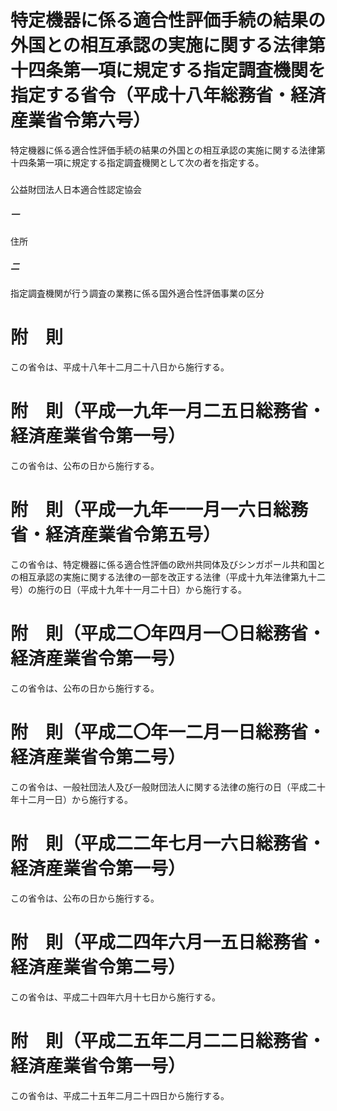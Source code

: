 # 特定機器に係る適合性評価手続の結果の外国との相互承認の実施に関する法律第十四条第一項に規定する指定調査機関を指定する省令（平成十八年総務省・経済産業省令第六号）
特定機器に係る適合性評価手続の結果の外国との相互承認の実施に関する法律第十四条第一項に規定する指定調査機関として次の者を指定する。
##### 
公益財団法人日本適合性認定協会
##### 一
住所
##### 二
指定調査機関が行う調査の業務に係る国外適合性評価事業の区分
# 附　則
この省令は、平成十八年十二月二十八日から施行する。
# 附　則（平成一九年一月二五日総務省・経済産業省令第一号）
この省令は、公布の日から施行する。
# 附　則（平成一九年一一月一六日総務省・経済産業省令第五号）
この省令は、特定機器に係る適合性評価の欧州共同体及びシンガポール共和国との相互承認の実施に関する法律の一部を改正する法律（平成十九年法律第九十二号）の施行の日（平成十九年十一月二十日）から施行する。
# 附　則（平成二〇年四月一〇日総務省・経済産業省令第一号）
この省令は、公布の日から施行する。
# 附　則（平成二〇年一二月一日総務省・経済産業省令第二号）
この省令は、一般社団法人及び一般財団法人に関する法律の施行の日（平成二十年十二月一日）から施行する。
# 附　則（平成二二年七月一六日総務省・経済産業省令第一号）
この省令は、公布の日から施行する。
# 附　則（平成二四年六月一五日総務省・経済産業省令第二号）
この省令は、平成二十四年六月十七日から施行する。
# 附　則（平成二五年二月二二日総務省・経済産業省令第一号）
この省令は、平成二十五年二月二十四日から施行する。
